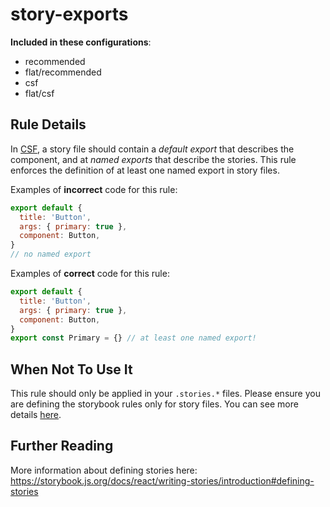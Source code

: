 # story-exports

<!-- RULE-CATEGORIES:START -->

**Included in these configurations**: <ul><li>recommended</li><li>flat/recommended</li><li>csf</li><li>flat/csf</li></ul>

<!-- RULE-CATEGORIES:END -->

## Rule Details

In [CSF](https://storybook.js.org/docs/react/writing-stories/introduction#component-story-format), a story file should contain a _default export_ that describes the component, and at _named exports_ that describe the stories. This rule enforces the definition of at least one named export in story files.

Examples of **incorrect** code for this rule:

```js
export default {
  title: 'Button',
  args: { primary: true },
  component: Button,
}
// no named export
```

Examples of **correct** code for this rule:

```js
export default {
  title: 'Button',
  args: { primary: true },
  component: Button,
}
export const Primary = {} // at least one named export!
```

## When Not To Use It

This rule should only be applied in your `.stories.*` files. Please ensure you are defining the storybook rules only for story files. You can see more details [here](https://github.com/storybookjs/eslint-plugin-storybook#eslint-overrides).

## Further Reading

More information about defining stories here: https://storybook.js.org/docs/react/writing-stories/introduction#defining-stories
